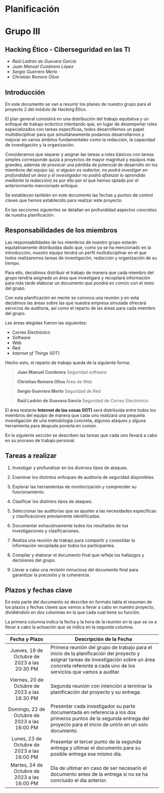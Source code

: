 # Planificación
# Grupo III

## Hacking Ético - Ciberseguridad en las TI

- *Raúl Ladrón de Guevara García*
- *Juan Manuel Cumbrera López*
- *Sergio Guerrero Merlo*
- *Christian Romero Oliva*

## Introducción

En este documento se van a resumir los planes de nuestro grupo para el proyecto 2 del módulo de Hacking Ético. 

El plan general consistirá en una distribución del trabajo equitativa y un enfoque de trabajo ecléctico intentando que, en lugar de desempeñar roles especializados con tareas específicas, todos desarrollemos un papel multidisciplinar para que simultáneamente podamos desarrollarnos y mejorar en varios ámbitos fundamentales como la redacción, la capacidad de investigación y la organización.

Consideramos que separar y asignar las tareas a roles básicos con tareas simples corresponde quizá a proyectos de mayor magnitud y equipos más grandes, además de provocar una pérdida de potencial de desarrollo en los miembros del equipo (*ej. si alguien es redactor, no podrá investigar en profundidad un área y el investigador no podrá afianzar lo aprendido mediante la redacción*) es por ello por el que hemos optado por el anteriormente mencionado enfoque.

Se establecen también en este documento las fechas y puntos de control claves que hemos establecido para realizar este proyecto.

En las secciones siguientes se detallan en profundidad aspectos concretos de nuestra planificación.

## Responsabilidades de los miembros

Las responsabilidades de los miembros de nuestro grupo estarán equitativamente distribuidas dado que, como ya se ha mencionado en la introducción, nuestro equipo tendrá un perfil multidisciplinar en el que todos realizaremos tareas de investigación, redacción y organización de su tiempo.

Para ello, decidimos distribuir el trabajo de manera que cada miembro del grupo tendría asignada un área que investigará y recopilará información para más tarde elaborar un documento que pondrá en común con el resto del grupo.

Con esta planificación en mente se convoca una reunión y en esta decidimos las áreas sobre las que nuestra empresa simulada ofrecerá servicios de auditoría, así como el reparto de las áreas para cada miembro del grupo. 

Las áreas elegidas fueron las siguientes:

- Correo Electrónico
- Software
- Web
- Red
- *Internet of Things* (IOT)

Hecho esto, el reparto de trabajo queda de la siguiente forma:

> **Juan Manuel Cumbrera**
> Seguridad software

> **Christian Romero Oliva**
> Área de Web

> **Sergio Guerrero Merlo**
> Seguridad de Red

> **Raúl Ladrón de Guevara García**
> Seguridad de Correo Electrónico

El área restante **Internet de las cosas (IOT)** será distribuida entre todos los miembros del equipo de manera que cada uno realizará una pequeña investigación de una metodología concreta, algunos ataques y alguna herramienta para después ponerla en común.

En la siguiente sección se describen las tareas que cada uno llevará a cabo en su proceso de trabajo personal.

## Tareas a realizar



1. Investigar y profundizar en los diversos tipos de ataques.
   
2. Examinar los distintos enfoques de auditoría de seguridad disponibles.
   
3. Explorar las herramientas de monitorización y comprender su funcionamiento.
   
4. Clasificar los distintos tipos de ataques.
   
5. Seleccionar las auditorías que se ajusten a las necesidades específicas y clasificaciones previamente identificadas.
   
6. Documentar exhaustivamente todos los resultados de tus investigaciones y clasificaciones.
7. Realiza una reunión de trabajo para compartir y consolidar la información recopilada por todos los participantes.
   
8. Compilar y elaborar el documento final que refleje los hallazgos y decisiones del grupo.
   
9. Llevar a cabo una revisión minuciosa del documento final para garantizar la precisión y la coherencia.

## Plazos y fechas clave

En esta parte del documento se describe en formato tabla el resumen de los plazos y fechas claves que vamos a llevar a cabo en nuestro proyecto, dividiéndolo en dos columnas en la que cada cual tiene su función. 

La primera columna indica la fecha y la hora de la reunión en la que se va a llevar a cabo la actuación que se indica en la segunda columna.

| Fecha y Plazo     | Descripción de la Fecha              |
|:------------------:|------------------------------------- |
|     Jueves, 19 de Octubre de 2023 a las 20:30 PM       | Primera reunión del grupo de trabajo para el inicio de la planificación del proyecto y asignar tareas de investigación sobre un área concreta referente a cada uno de los servicios que vamos a auditar.              |
|     	Viernes, 20 de Octubre de 2023 a las 16:30 PM   | Segunda reunión con intención a terminar la planificación del proyecto y su entrega.                   |
|     Domingo, 22 de Octubre de 2023 a las 16:00 PM    | Presentar cada investigador su parte documentada en referencia a los dos primeros puntos de la segunda entrega del proyecto para el inicio de unirlo en un solo documento.        |
|     Lunes, 23 de Octubre de 2023 a las 16:00 PM        | Presentar el tercer punto de la segunda entrega y ultimar el documento para su posible entrega ese mismo día.             |
|     Martes, 24 de Octubre de 2023 a las 16:00 PM       | Día de ultimar en caso de ser necesario el documento antes de la entrega si no se ha concluido el día anterior.             |

